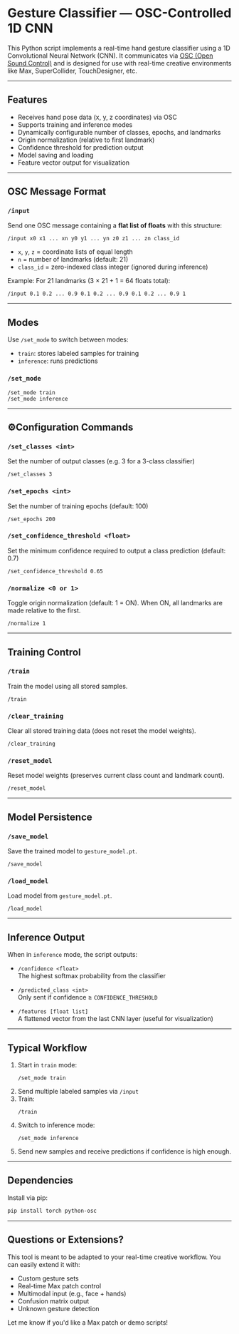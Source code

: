 
# Gesture Classifier — OSC-Controlled 1D CNN

This Python script implements a real-time hand gesture classifier using a 1D Convolutional Neural Network (CNN). It communicates via [OSC (Open Sound Control)](https://opensoundcontrol.stanford.edu/) and is designed for use with real-time creative environments like Max, SuperCollider, TouchDesigner, etc.

---

## Features

- Receives hand pose data (x, y, z coordinates) via OSC
- Supports training and inference modes
- Dynamically configurable number of classes, epochs, and landmarks
- Origin normalization (relative to first landmark)
- Confidence threshold for prediction output
- Model saving and loading
- Feature vector output for visualization

---

## OSC Message Format

### `/input`

Send one OSC message containing a **flat list of floats** with this structure:

```
/input x0 x1 ... xn y0 y1 ... yn z0 z1 ... zn class_id
```

- `x`, `y`, `z` = coordinate lists of equal length
- `n` = number of landmarks (default: 21)
- `class_id` = zero-indexed class integer (ignored during inference)

Example: For 21 landmarks (3 × 21 + 1 = 64 floats total):
```
/input 0.1 0.2 ... 0.9 0.1 0.2 ... 0.9 0.1 0.2 ... 0.9 1
```

---

## Modes

Use `/set_mode` to switch between modes:

- `train`: stores labeled samples for training
- `inference`: runs predictions

### `/set_mode`

```
/set_mode train
/set_mode inference
```

---

## ⚙Configuration Commands

### `/set_classes <int>`
Set the number of output classes (e.g. 3 for a 3-class classifier)

```
/set_classes 3
```

### `/set_epochs <int>`
Set the number of training epochs (default: 100)

```
/set_epochs 200
```

### `/set_confidence_threshold <float>`
Set the minimum confidence required to output a class prediction (default: 0.7)

```
/set_confidence_threshold 0.65
```

### `/normalize <0 or 1>`
Toggle origin normalization (default: 1 = ON). When ON, all landmarks are made relative to the first.

```
/normalize 1
```

---

## Training Control

### `/train`
Train the model using all stored samples.

```
/train
```

### `/clear_training`
Clear all stored training data (does not reset the model weights).

```
/clear_training
```

### `/reset_model`
Reset model weights (preserves current class count and landmark count).

```
/reset_model
```

---

## Model Persistence

### `/save_model`
Save the trained model to `gesture_model.pt`.

```
/save_model
```

### `/load_model`
Load model from `gesture_model.pt`.

```
/load_model
```

---

## Inference Output

When in `inference` mode, the script outputs:

- `/confidence <float>`  
  The highest softmax probability from the classifier

- `/predicted_class <int>`  
  Only sent if confidence ≥ `CONFIDENCE_THRESHOLD`

- `/features [float list]`  
  A flattened vector from the last CNN layer (useful for visualization)

---

## Typical Workflow

1. Start in `train` mode:
    ```
    /set_mode train
    ```
2. Send multiple labeled samples via `/input`
3. Train:
    ```
    /train
    ```
4. Switch to inference mode:
    ```
    /set_mode inference
    ```
5. Send new samples and receive predictions if confidence is high enough.

---

## Dependencies

Install via pip:

```bash
pip install torch python-osc
```

---

## Questions or Extensions?

This tool is meant to be adapted to your real-time creative workflow. You can easily extend it with:

- Custom gesture sets
- Real-time Max patch control
- Multimodal input (e.g., face + hands)
- Confusion matrix output
- Unknown gesture detection

Let me know if you'd like a Max patch or demo scripts!
